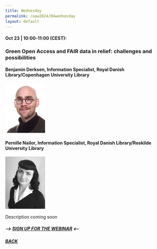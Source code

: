 ```yaml
---
title: Wednesday
permalink: /oaw2024/04wednesday
layout: default
---
```


#### Oct 23 | 10:00-11:00 (CEST):

### Green Open Access and FAIR data in relief: challenges and possibilities

#### Benjamin Derksen, Information Specialist, Royal Danish Library/Copenhagen University Library

<img src="/images/bder kopier.jpg" alt="Benjamin Derksen" style="height: 25%; width:25%;"/>

#### Pernille Nailor, Information Specialist, Royal Danish Library/Roskilde University Library

<img src="/oaw2024/images/PN billede.jpeg" alt="Pernille Nailor" style="height: 25%; width:25%;"/>

<p>Description coming soon</p>

##### --> [SIGN UP FOR THE WEBINAR](https://openaccess.dk/oaw2024/04wednesday) <--

##### [BACK](https://openaccess.dk/oaw2024#programme-of-the-danish-open-access-week-2024)



